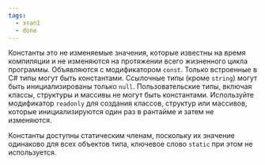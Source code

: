 ```yaml
---
tags:
  - этап1
  - done
---
```


Константы это не изменяемые значения, которые известны на время компиляции и не изменяются на протяжении всего жизненного цикла программы. Объявляются с модификатором `const`. Только встроенные в C# типы могут быть константами. Ссылочные типы (кроме `string`) могут быть инициализированы только `null`. Пользовательские типы, включая классы, структуры и массивы не могут быть константами. Используйте модификатор `readonly` для создания классов, структур или массивов, которые инициализируются один раз в рантайме и затем не изменяются.

Константы доступны статическим членам, поскольку их значение одинаково для всех объектов типа, ключевое слово `static` при этом не используется.